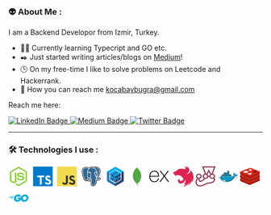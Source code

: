 
### :alien: About Me :
I am a Backend Developor from Izmir, Turkey.
- :man_technologist: Currently learning Typecript and GO etc.
- :black_nib: Just started writing articles/blogs on [Medium](https://medium.com/@kocabaybugra)!
- :clock3: On my free-time I like to solve problems on Leetcode and Hackerrank.
- :email: How you can reach me kocabaybugra@gmail.com

Reach me here:
<div id="header" >
   <div id="badges">
    <a href="https://www.linkedin.com/in/bugrakocabay/">
      <img src="https://img.shields.io/badge/LinkedIn-blue?style=for-the-badge&logo=linkedin&logoColor=white" alt="LinkedIn Badge"/>
    </a>
    <a href="https://medium.com/@kocabaybugra">
      <img src="https://img.shields.io/badge/medium-black?style=for-the-badge&logo=medium&logoColor=white" alt="Medium Badge"/>
    </a>
    <a href="https://twitter.com/peonolax?t=vM-XXteKqhGknU5wcaZfwQ&s=09">
      <img src="https://img.shields.io/badge/Twitter-blue?style=for-the-badge&logo=twitter&logoColor=white" alt="Twitter Badge"/>
    </a>
  </div>
</div>

---

### :hammer_and_wrench: Technologies I use :
<div>
  <img src="https://github.com/devicons/devicon/blob/master/icons/nodejs/nodejs-original.svg" title="Nodejs" alt="Nodejs" width="40" height="40"/>&nbsp;
  <img src="https://github.com/devicons/devicon/blob/master/icons/typescript/typescript-plain.svg" title="ts" alt="ts" width="40" height="40"/>&nbsp;
  <img src="https://github.com/devicons/devicon/blob/master/icons/javascript/javascript-original.svg" title="Javascript" alt="Javascript" width="40" height="40"/>&nbsp;
  <img src="https://github.com/devicons/devicon/blob/master/icons/postgresql/postgresql-original.svg" title="postgres" alt="postgres" width="40" height="40"/>&nbsp;
  <img src="https://github.com/devicons/devicon/blob/master/icons/sequelize/sequelize-original.svg" title="seq" alt="seq" width="40" height="40"/>
  <img src="https://github.com/devicons/devicon/blob/master/icons/mongodb/mongodb-plain.svg" title="mongo" alt="mongo" width="40" height="40"/>
  <img src="https://github.com/devicons/devicon/blob/master/icons/express/express-original.svg" title="express" alt="express" width="40" height="40"/>&nbsp;
  <img src="https://github.com/devicons/devicon/blob/master/icons/nestjs/nestjs-plain.svg" title="nest" alt="nest" width="40" height="40"/>
  <img src="https://github.com/devicons/devicon/blob/master/icons/jest/jest-plain.svg" title="jest" alt="jest" width="40" height="40"/>
   <img src="https://github.com/devicons/devicon/blob/master/icons/docker/docker-original.svg" title="jest" alt="jest" width="40" height="40"/>
   <img src="https://github.com/devicons/devicon/blob/master/icons/redis/redis-original.svg" title="jest" alt="jest" width="40" height="40"/>
   <img src="https://github.com/devicons/devicon/blob/master/icons/go/go-original-wordmark.svg" title="jest" alt="jest" width="40" height="40"/>
</div>

